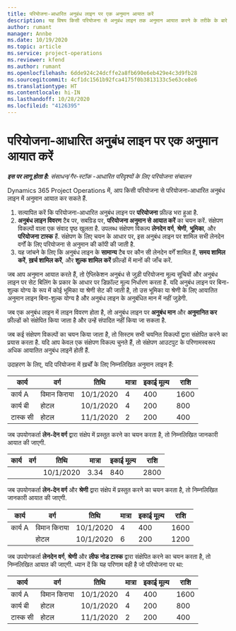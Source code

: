 ```yaml
---
title: परियोजना-आधारित अनुबंध लाइन पर एक अनुमान आयात करें
description: यह विषय किसी परियोजना से अनुबंध लाइन तक अनुमान आयात करने के तरीके के बारे में जानकारी प्रदान करता है.
author: rumant
manager: Annbe
ms.date: 10/19/2020
ms.topic: article
ms.service: project-operations
ms.reviewer: kfend
ms.author: rumant
ms.openlocfilehash: 6dde924c24dcffe2a8fb690e6eb429e4c3d9fb28
ms.sourcegitcommit: 4cf1dc1561b92fca4175f0b3813133c5e63ce8e6
ms.translationtype: HT
ms.contentlocale: hi-IN
ms.lasthandoff: 10/28/2020
ms.locfileid: "4126395"
---
```

# <a name="import-an-estimate-to-a-project-based-contract-line"></a>परियोजना-आधारित अनुबंध लाइन पर एक अनुमान आयात करें

_**इस पर लागू होता है:** संसाधन/गैर-स्टॉक -आधारित परिदृश्यों के लिए परियोजना संचालन_

Dynamics 365 Project Operations में, आप किसी परियोजना से परियोजना-आधारित अनुबंध लाइन में अनुमान आयात कर सकते हैं.

1. सत्यापित करें कि परियोजना-आधारित अनुबंध लाइन पर **परियोजना** फ़ील्ड भरा हुआ है.
2. **अनुबंध लाइन विवरण** टैब पर, सबग्रिड पर, **परियोजना अनुमान से आयात करें** का चयन करें. संक्षेपण विकल्पों वाला एक संवाद पृष्ठ खुलता है. उपलब्ध संक्षेपण विकल्प **लेनदेन वर्ग**, **श्रेणी**, **भूमिका**, और **परियोजना टास्क** हैं. संक्षेपण के लिए चयन के आधार पर, इस अनुबंध लाइन पर शामिल सभी लेनदेन वर्गों के लिए परियोजना से अनुमान की कॉपी की जाती है. 
3. यह जांचने के लिए कि अनुबंध लाइन के **सामान्य** टैब पर कौन सी लेनदेन वर्गें शामिल हैं, **समय शामिल करें**, **ख़र्च शामिल करें**, और **शुल्क शामिल करें** फ़ील्डों में मानों की जाँच करें.

जब आप अनुमान आयात करते हैं, तो ऐप्लिकेशन अनुबंध से जुड़ी परियोजना मूल्य सूचियों और अनुबंध लाइन पर सेट बिलिंग के प्रकार के आधार पर डिफ़ॉल्ट मूल्य निर्धारण करता है. यदि अनुबंध लाइन पर बिना-शुल्क योग्य के रूप में कोई भूमिका या श्रेणी सेट की जाती है, तो उस भूमिका या श्रेणी के लिए आयातित अनुमान लाइन बिना-शुल्क योग्य है और अनुबंध लाइन के अनुबंधित मान में नहीं जुड़ेगी.

जब एक अनुबंध लाइन में लाइन विवरण होता है, तो अनुबंध लाइन पर **अनुबंध मान** और **अनुमानित कर** फ़ील्डों को संक्षेपित किया जाता है और उन्हें संपादित नहीं किया जा सकता है.

जब कई संक्षेपण विकल्पों का चयन किया जाता है, तो सिस्टम सभी चयनित विकल्पों द्वारा संक्षेपित करने का प्रयास करता है. यदि आप केवल एक संक्षेपण विकल्प चुनते हैं, तो संक्षेपण आउटपुट के परिणामस्वरूप अधिक आयातित अनुबंध लाइनें होती हैं.

उदाहरण के लिए, यदि परियोजना में ख़र्चों के लिए निम्नलिखित अनुमान लाइन हैं:

| कार्य | वर्ग | तिथि | मात्रा | इकाई मूल्य | राशि |
| --- | --- | --- | --- | --- | --- |
| कार्य A | विमान किराया | 10/1/2020 | 4 | 400 | 1600 |
| कार्य बी | होटल | 10/1/2020 | 4 | 200 | 800 |
| टास्क सी | होटल | 11/1/2020 | 2 | 200 | 400 |

जब उपयोगकर्ता **लेन-देन वर्ग** द्वारा संक्षेप में प्रस्तुत करने का चयन करता है, तो निम्नलिखित जानकारी आयात की जाएगी.

| कार्य | वर्ग | तिथि | मात्रा | इकाई मूल्य | राशि |
| --- | --- | --- | --- | --- | --- |
| &nbsp;  | &nbsp;  | 10/1/2020 | 3.34 | 840 | 2800 |

जब उपयोगकर्ता **लेन-देन वर्ग** और **श्रेणी** द्वारा संक्षेप में प्रस्तुत करने का चयन करता है, तो निम्नलिखित जानकारी आयात की जाएगी.

| कार्य | वर्ग | तिथि | मात्रा | इकाई मूल्य | राशि |
| --- | --- | --- | --- | --- | --- |
| कार्य A | विमान किराया | 10/1/2020 | 4 | 400 | 1600 |
| &nbsp;  | होटल | 10/1/2020 | 6 | 200 | 1200 |

जब उपयोगकर्ता **लेनदेन वर्ग**, **श्रेणी** और **लीफ नोड टास्क** द्वारा संक्षेपित करने का चयन करता है, तो निम्नलिखित आयात की जाएगी. ध्यान दें कि यह परिणाम वही है जो परियोजना पर था:

| कार्य | वर्ग | तिथि | मात्रा | इकाई मूल्य | राशि |
| --- | --- | --- | --- | --- | --- |
| कार्य A | विमान किराया | 10/1/2020 | 4 | 400 | 1600 |
| कार्य बी | होटल | 10/1/2020 | 4 | 200 | 800 |
| टास्क सी | होटल | 11/1/2020 | 2 | 200 | 400 |
